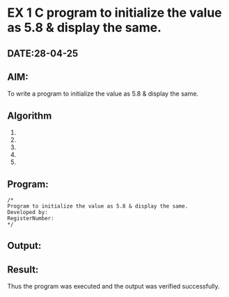 # EX 1 C program to initialize the value as 5.8 & display the same.
## DATE:28-04-25
## AIM:
To write a program to initialize the value as 5.8 & display the same.

## Algorithm
1. 
2. 
3. 
4.  
5.   

## Program:
```
/*
Program to initialize the value as 5.8 & display the same.
Developed by: 
RegisterNumber:  
*/
```

## Output:



## Result:
Thus the program was executed and the output was verified successfully.
